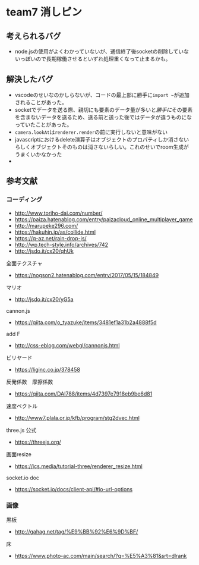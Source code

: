 # team7 消しピン

## 考えられるバグ
- node.jsの使用がよくわかっていないが、通信終了後socketの削除していないっぽいので長期稼働させるといずれ処理重くなって止まるかも。


## 解決したバグ
- vscodeのせいなのかしらないが、コードの最上部に勝手に`import ~`が追加されることがあった。
- socketでデータを送る際、親切にも要素のデータ量が多いと*勝手に*その要素を含まないデータを送るため、送る前と送った後ではデータが違うものになっていたことがあった。
- `camera.lookAt`は`renderer.render`の前に実行しないと意味がない
- javascriptにおけるdelete演算子はオブジェクトのプロパティしか消さないらしくオブジェクトそのものは消さないらしい。これのせいでroom生成がうまくいかなかった
- 

## 参考文献

### コーディング
- http://www.toriho-dai.com/number/
- https://paiza.hatenablog.com/entry/paizacloud_online_multiplayer_game
- http://marupeke296.com/
- https://hakuhin.jp/as/collide.html
- https://q-az.net/rain-drop-js/
- http://wp.tech-style.info/archives/742
- http://jsdo.it/cx20/qhUk  


全面テクスチャ  
- https://nogson2.hatenablog.com/entry/2017/05/15/184849  


マリオ  
- http://jsdo.it/cx20/yG5a  


cannon.js  
- https://qiita.com/o_tyazuke/items/3481ef1a31b2a4888f5d  


add F  
- http://css-eblog.com/webgl/cannonjs.html  


ビリヤード  
- https://liginc.co.jp/378458  


反発係数　摩擦係数  
- https://qiita.com/DAI788/items/4d7397e7918eb9be6d81  


速度ベクトル  
- http://www7.plala.or.jp/kfb/program/stg2dvec.html 


three.js 公式  
- https://threejs.org/ 

画面resize
- https://ics.media/tutorial-three/renderer_resize.html

socket.io doc
- https://socket.io/docs/client-api/#io-url-options

### 画像

黒板
- http://gahag.net/tag/%E9%BB%92%E6%9D%BF/

床
- https://www.photo-ac.com/main/search/?q=%E5%A3%81&srt=dlrank


